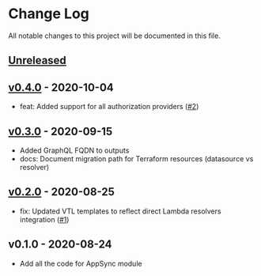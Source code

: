 # Change Log

All notable changes to this project will be documented in this file.

<a name="unreleased"></a>
## [Unreleased]



<a name="v0.4.0"></a>
## [v0.4.0] - 2020-10-04

- feat: Added support for all authorization providers ([#2](https://github.com/terraform-aws-modules/terraform-aws-appsync/issues/2))


<a name="v0.3.0"></a>
## [v0.3.0] - 2020-09-15

- Added GraphQL FQDN to outputs
- docs: Document migration path for Terraform resources (datasource vs resolver)


<a name="v0.2.0"></a>
## [v0.2.0] - 2020-08-25

- fix: Updated VTL templates to reflect direct Lambda resolvers integration ([#1](https://github.com/terraform-aws-modules/terraform-aws-appsync/issues/1))


<a name="v0.1.0"></a>
## v0.1.0 - 2020-08-24

- Add all the code for AppSync module


[Unreleased]: https://github.com/terraform-aws-modules/terraform-aws-appsync/compare/v0.4.0...HEAD
[v0.4.0]: https://github.com/terraform-aws-modules/terraform-aws-appsync/compare/v0.3.0...v0.4.0
[v0.3.0]: https://github.com/terraform-aws-modules/terraform-aws-appsync/compare/v0.2.0...v0.3.0
[v0.2.0]: https://github.com/terraform-aws-modules/terraform-aws-appsync/compare/v0.1.0...v0.2.0
